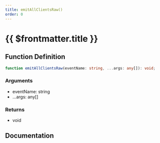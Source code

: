 ```yaml
---
title: emitAllClientsRaw()
order: 0
---
```


# {{ $frontmatter.title }}

<!--@include: ./emitAllClientsRaw_partial_header.md-->

## Function Definition

```ts
function emitAllClientsRaw(eventName: string, ...args: any[]): void;
```

### Arguments

* eventName: string
* ...args: any[]

### Returns

* void

## Documentation

<!--@include: ./emitAllClientsRaw_partial_footer.md-->
